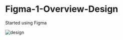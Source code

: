 # Figma-1-Overview-Design
Started using Figma 

![design](https://user-images.githubusercontent.com/108709880/213722539-76a66311-83f6-4dfa-b97a-4ad3c508024e.jpg)
